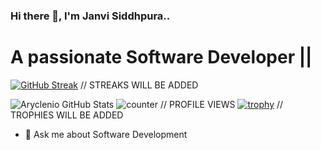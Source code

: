 ### Hi there 👋, I'm Janvi Siddhpura..
# A passionate Software Developer ||
[![GitHub Streak](https://github-readme-streak-stats.herokuapp.com/?user=janvisiddhpura)](https://git.io/streak-stats) // STREAKS WILL BE ADDED

![Aryclenio GitHub Stats](https://github-readme-stats.vercel.app/api?username=aryclenio&show_icons=true)
![counter](https://[YOUR_ENDPOINT].m.pipedream.net) // PROFILE VIEWS
[![trophy](https://github-profile-trophy.vercel.app/?username=janvisiddhpura&theme=onedark)](https://github.com/janvisiddhpura/github-profile-trophy)  // TROPHIES WILL BE ADDED 
<!--
**janvisiddhpura/janvisiddhpura** is a ✨ _special_ ✨ repository because its `README.md` (this file) appears on your GitHub profile.

<!--Here are some ideas to get you started:

- 🔭 I’m currently working on Node
- 🌱 I’m currently learning Full Stack Developement
- 👯 I’m looking to collaborate on 
- 🤔 I’m looking for help with ...-->
- 💬 Ask me about Software Development
<!--
- 📫 Connect with me: 
<a target="_blank" href="https://www.linkedin.com/in/janvi-siddhpura-016b2117b/">
  <img align="left" alt="LinkdeIN" width="22px" src="https://cdn.jsdelivr.net/npm/simple-icons@v3/icons/linkedin.svg" />
</a>
<a target="_blank" href="https://www.instagram.com/janviii1898/">
  <img align="left" alt="Instagram" width="22px" src="https://cdn.jsdelivr.net/npm/simple-icons@v3/icons/instagram.svg" />
</a>
- 😄 Pronouns: ...
- ⚡ Fun fact: ...
-->
